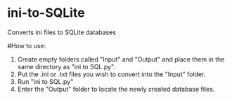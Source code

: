 # ini-to-SQLite
Converts ini files to SQLite databases

#How to use:

1. Create  empty folders called "Input" and "Output" and place them in the same directory as "ini to SQL.py".
2. Put the .ini or .txt files you wish to convert into the "Input" folder.
3. Run "ini to SQL.py"
4. Enter the "Output" folder to locate the newly created database files.

